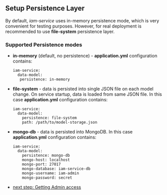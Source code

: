 ## Setup Persistence Layer
By default, *iam-service* uses in-memory persistence mode, which is very convenient for testing purposes.
However, for real deployment is recommended to use __file-system__ persistence layer.

### Supported Persistence modes
* __in-memory__ (default, no persistence) - __application.yml__ configuration contains:
  ```
  iam-service:
    data-model:
     persistence: in-memory
  ``` 
* __file-system__ - data is persisted into single JSON file on each model change.
  On service startup, data is loaded from same JSON file. In this case __application.yml__ configuration contains: 
  ```
  iam-service:
    data-model:
      persistence: file-system
      path: /path/to/model-storage.json
  ``` 
* __mongo-db__ - data is persisted into MongoDB.
  In this case __application.yml__ configuration contains: 
  ```
  iam-service:
    data-model:
      persistence: mongo-db
      mongo-host: localhost
      mongo-port: 27017
      mongo-database: iam-service-db
      mongo-username: iam-admin
      mongo-password: secret
  ``` 

* [next step: Getting Admin access](02a-get-admin-access-token.md)